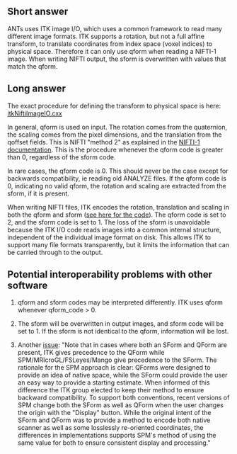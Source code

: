 ## Short answer

ANTs uses ITK image I/O, which uses a common framework to read many different image formats. ITK supports a rotation, but not a full affine transform, to translate coordinates from index space (voxel indices) to physical space. Therefore it can only use qform when reading a NIFTI-1 image. When writing NIFTI output, the sform is overwritten with values that match the qform.


## Long answer

The exact procedure for defining the transform to physical space is here: [itkNiftiImageIO.cxx](https://github.com/InsightSoftwareConsortium/ITK/blob/285d589717dcb5252e68b90241b9c4853aa6319b/Modules/IO/NIFTI/src/itkNiftiImageIO.cxx#L1584)

In general, qform is used on input. The rotation comes from the quaternion, the scaling comes from the pixel dimensions, and the translation from the qoffset fields. This is NIFTI "method 2" as explained in the [NIFTI-1 documentation](http://nifti.nimh.nih.gov/nifti-1/documentation/nifti1fields/nifti1fields_pages/qsform.html). This is the procedure whenever the qform code is greater than 0, regardless of the sform code.

In rare cases, the qform code is 0. This should never be the case except for backwards compatibility, ie reading old ANALYZE files. If the qform code is 0, indicating no valid qform, the rotation and scaling are extracted from the sform, if it is present.

When writing NIFTI files, ITK encodes the rotation, translation and scaling in both the qform and sform ([see here for the code](https://github.com/InsightSoftwareConsortium/ITK/blob/285d589717dcb5252e68b90241b9c4853aa6319b/Modules/IO/NIFTI/src/itkNiftiImageIO.cxx#L1705)). The qform code is set to 2, and the sform code is set to 1. The loss of the sform is unavoidable because the ITK I/O code reads images into a common internal structure, independent of the individual image format on disk. This allows ITK to support many file formats transparently, but it limits the information that can be carried through to the output.

## Potential interoperability problems with other software

1. qform and sform codes may be interpreted differently. ITK uses qform whenever qform_code > 0.

2. The sform will be overwritten in output images, and sform code will be set to 1. If the sform is not identical to the qform, information will be lost. 

3. Another [issue](https://github.com/ANTsX/ANTs/issues/500):  "Note that in cases where both an SForm and QForm are present, ITK gives precedence to the QForm while SPM/MRIcroGL/FSLeyes/Mango give precedence to the SForm. The rationale for the SPM approach is clear: QForms were designed to provide an idea of native space, while the SForm could provide the user an easy way to provide a starting estimate. When informed of this difference the ITK group elected to keep their method to ensure backward compatibility. To support both conventions, recent versions of SPM change both the SForm as well as QForm when the user changes the origin with the "Display" button. While the original intent of the SForm and QForm was to provide a method to encode both native scanner as well as some losslessly re-oriented coordinates, the differences in implementations supports SPM's method of using the same value for both to ensure consistent display and processing."